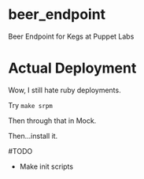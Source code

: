 beer_endpoint
=============

Beer Endpoint for Kegs at Puppet Labs


# Actual Deployment

Wow, I still hate ruby deployments.


Try `make srpm`


Then through that in Mock.

Then...install it.


#TODO

  * Make init scripts
